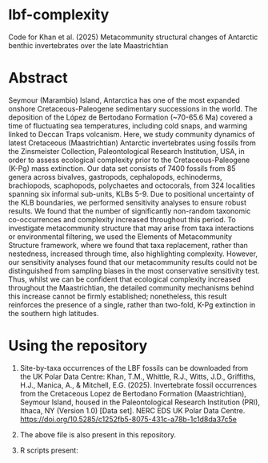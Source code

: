 # lbf-complexity
Code for Khan et al. (2025) Metacommunity structural changes of Antarctic benthic invertebrates over the late Maastrichtian 

# Abstract
Seymour (Marambio) Island, Antarctica has one of the most expanded onshore Cretaceous-Paleogene sedimentary successions in the world. The deposition of the López de Bertodano Formation (~70-65.6 Ma) covered a time of fluctuating sea temperatures, including cold snaps, and warming linked to Deccan Traps volcanism. Here, we study community dynamics of latest Cretaceous (Maastrichtian) Antarctic invertebrates using fossils from the Zinsmeister Collection, Paleontological Research Institution, USA, in order to assess ecological complexity prior to the Cretaceous-Paleogene (K-Pg) mass extinction. Our data set consists of 7400 fossils from 85 genera across bivalves, gastropods, cephalopods, echinoderms, brachiopods, scaphopods, polychaetes and octocorals, from 324 localities spanning six informal sub-units, KLBs 5-9. Due to positional uncertainty of the KLB boundaries, we performed sensitivity analyses to ensure robust results. We found that the number of significantly non-random taxonomic co-occurrences and complexity increased throughout this period. To investigate metacommunity structure that may arise from taxa interactions or environmental filtering, we used the Elements of Metacommunity Structure framework, where we found that taxa replacement, rather than nestedness, increased through time, also highlighting complexity. However, our sensitivity analyses found that our metacommunity results could not be distinguished from sampling biases in the most conservative sensitivity test. Thus, whilst we can be confident that ecological complexity increased throughout the Maastrichtian, the detailed community mechanisms behind this increase cannot be firmly established; nonetheless, this result reinforces the presence of a single, rather than two-fold, K-Pg extinction in the southern high latitudes.

# Using the repository 

1) Site-by-taxa occurrences of the LBF fossils can be downloaded from the UK Polar Data Centre: Khan, T.M., Whittle, R.J., Witts, J.D., Griffiths, H.J., Manica, A., & Mitchell, E.G. (2025). Invertebrate fossil occurrences from the Cretaceous Lopez de Bertodano Formation (Maastrichtian), Seymour Island, housed in the Paleontological Research Institution (PRI), Ithaca, NY (Version 1.0) [Data set]. NERC EDS UK Polar Data Centre. https://doi.org/10.5285/c1252fb5-8075-431c-a78b-1c1d8da37c5e
   
2) The above file is also present in this repository.

3) R scripts present:



